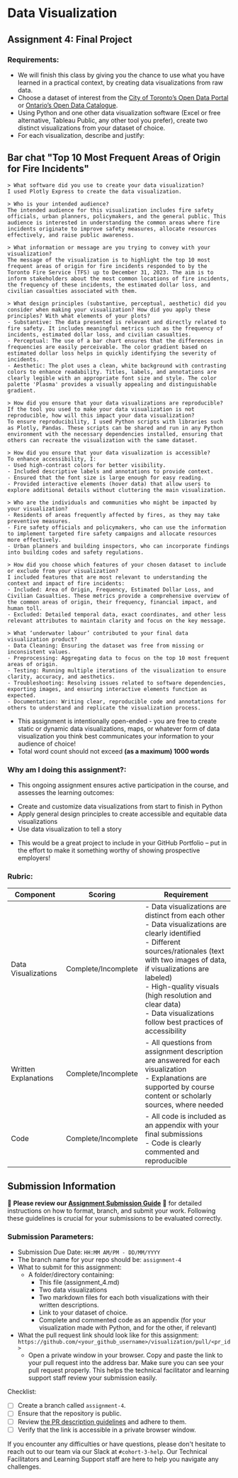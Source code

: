 # Data Visualization

## Assignment 4: Final Project

### Requirements:
- We will finish this class by giving you the chance to use what you have learned in a practical context, by creating data visualizations from raw data. 
- Choose a dataset of interest from the [City of Toronto’s Open Data Portal](https://www.toronto.ca/city-government/data-research-maps/open-data/) or [Ontario’s Open Data Catalogue](https://data.ontario.ca/). 
- Using Python and one other data visualization software (Excel or free alternative, Tableau Public, any other tool you prefer), create two distinct visualizations from your dataset of choice.  
- For each visualization, describe and justify:
## Bar chat "Top 10 Most Frequent Areas of Origin for Fire Incidents"
    > What software did you use to create your data visualization?
    I used Plotly Express to create the data visualization.
    
    > Who is your intended audience? 
    The intended audience for this visualization includes fire safety officials, urban planners, policymakers, and the general public. This audience is interested in understanding the common areas where fire incidents originate to improve safety measures, allocate resources effectively, and raise public awareness.
    
    > What information or message are you trying to convey with your visualization? 
    The message of the visualization is to highlight the top 10 most frequent areas of origin for fire incidents responded to by the Toronto Fire Service (TFS) up to December 31, 2023. The aim is to inform stakeholders about the most common locations of fire incidents, the frequency of these incidents, the estimated dollar loss, and civilian casualties associated with them.
    
    > What design principles (substantive, perceptual, aesthetic) did you consider when making your visualization? How did you apply these principles? With what elements of your plots? 
    - Substantive: The data presented is relevant and directly related to fire safety. It includes meaningful metrics such as the frequency of incidents, estimated dollar loss, and civilian casualties.
    - Perceptual: The use of a bar chart ensures that the differences in frequencies are easily perceivable. The color gradient based on estimated dollar loss helps in quickly identifying the severity of incidents.
    - Aesthetic: The plot uses a clean, white background with contrasting colors to enhance readability. Titles, labels, and annotations are clearly legible with an appropriate font size and style. The color palette 'Plasma' provides a visually appealing and distinguishable gradient.
    
    > How did you ensure that your data visualizations are reproducible? If the tool you used to make your data visualization is not reproducible, how will this impact your data visualization? 
    To ensure reproducibility, I used Python scripts with libraries such as Plotly, Pandas. These scripts can be shared and run in any Python environment with the necessary dependencies installed, ensuring that others can recreate the visualization with the same dataset.
    
    > How did you ensure that your data visualization is accessible?  
    To enhance accessibility, I:
    - Used high-contrast colors for better visibility.
    - Included descriptive labels and annotations to provide context.
    - Ensured that the font size is large enough for easy reading.
    - Provided interactive elements (hover data) that allow users to explore additional details without cluttering the main visualization.
    
    > Who are the individuals and communities who might be impacted by your visualization?  
    - Residents of areas frequently affected by fires, as they may take preventive measures.
    - Fire safety officials and policymakers, who can use the information to implement targeted fire safety campaigns and allocate resources more effectively.
    - Urban planners and building inspectors, who can incorporate findings into building codes and safety regulations.
    
    > How did you choose which features of your chosen dataset to include or exclude from your visualization? 
    I included features that are most relevant to understanding the context and impact of fire incidents:
    - Included: Area of Origin, Frequency, Estimated Dollar Loss, and Civilian Casualties. These metrics provide a comprehensive overview of the common areas of origin, their frequency, financial impact, and human toll.
    - Excluded: Detailed temporal data, exact coordinates, and other less relevant attributes to maintain clarity and focus on the key message.
    
    > What ‘underwater labour’ contributed to your final data visualization product?
    - Data Cleaning: Ensuring the dataset was free from missing or inconsistent values.
    - Preprocessing: Aggregating data to focus on the top 10 most frequent areas of origin.
    - Testing: Running multiple iterations of the visualization to ensure clarity, accuracy, and aesthetics.
    - Troubleshooting: Resolving issues related to software dependencies, exporting images, and ensuring interactive elements function as expected.
    - Documentation: Writing clear, reproducible code and annotations for others to understand and replicate the visualization process.
    
- This assignment is intentionally open-ended - you are free to create static or dynamic data visualizations, maps, or whatever form of data visualization you think best communicates your information to your audience of choice! 
- Total word count should not exceed **(as a maximum) 1000 words** 
 
### Why am I doing this assignment?:  
- This ongoing assignment ensures active participation in the course, and assesses the learning outcomes: 
* Create and customize data visualizations from start to finish in Python
* Apply general design principles to create accessible and equitable data visualizations
* Use data visualization to tell a story  
- This would be a great project to include in your GitHub Portfolio – put in the effort to make it something worthy of showing prospective employers!

### Rubric:

| Component         | Scoring  | Requirement                                                                 |
|-------------------|----------|-----------------------------------------------------------------------------|
| Data Visualizations | Complete/Incomplete | - Data visualizations are distinct from each other<br>- Data visualizations are clearly identified<br>- Different sources/rationales (text with two images of data, if visualizations are labeled)<br>- High-quality visuals (high resolution and clear data)<br>- Data visualizations follow best practices of accessibility |
| Written Explanations | Complete/Incomplete | - All questions from assignment description are answered for each visualization<br>- Explanations are supported by course content or scholarly sources, where needed |
| Code              | Complete/Incomplete | - All code is included as an appendix with your final submissions<br>- Code is clearly commented and reproducible |

## Submission Information

🚨 **Please review our [Assignment Submission Guide](https://github.com/UofT-DSI/onboarding/blob/main/onboarding_documents/submissions.md)** 🚨 for detailed instructions on how to format, branch, and submit your work. Following these guidelines is crucial for your submissions to be evaluated correctly.

### Submission Parameters:
* Submission Due Date: `HH:MM AM/PM - DD/MM/YYYY`
* The branch name for your repo should be: `assignment-4`
* What to submit for this assignment:
    * A folder/directory containing:
        * This file (assignment_4.md)
        * Two data visualizations 
        * Two markdown files for each both visualizations with their written descriptions.
        * Link to your dataset of choice.
        * Complete and commented code as an appendix (for your visualization made with Python, and for the other, if relevant) 
* What the pull request link should look like for this assignment: `https://github.com/<your_github_username>/visualization/pull/<pr_id>`
    * Open a private window in your browser. Copy and paste the link to your pull request into the address bar. Make sure you can see your pull request properly. This helps the technical facilitator and learning support staff review your submission easily.

Checklist:
- [ ] Create a branch called `assignment-4`.
- [ ] Ensure that the repository is public.
- [ ] Review [the PR description guidelines](https://github.com/UofT-DSI/onboarding/blob/main/onboarding_documents/submissions.md#guidelines-for-pull-request-descriptions) and adhere to them.
- [ ] Verify that the link is accessible in a private browser window.

If you encounter any difficulties or have questions, please don't hesitate to reach out to our team via our Slack at `#cohort-3-help`. Our Technical Facilitators and Learning Support staff are here to help you navigate any challenges.
